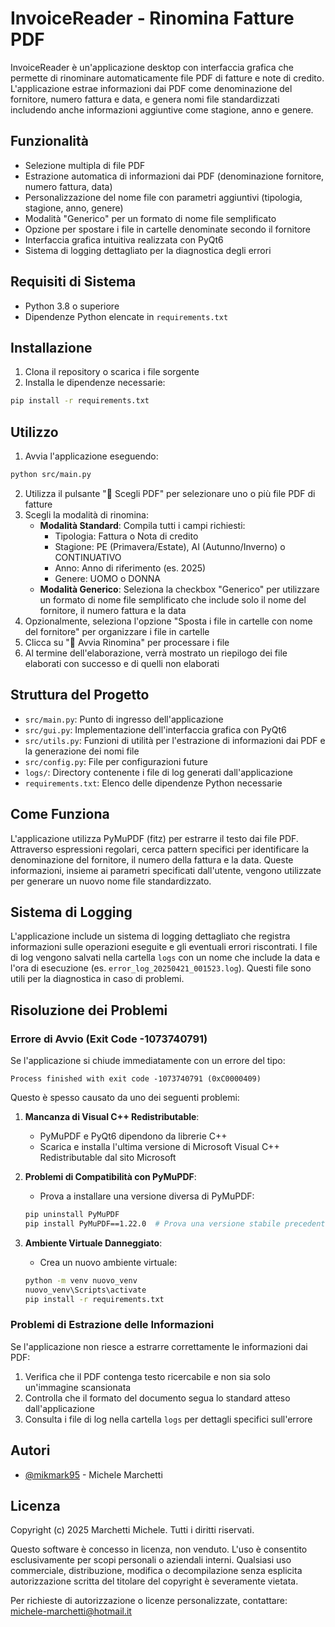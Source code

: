 
# InvoiceReader - Rinomina Fatture PDF

InvoiceReader è un'applicazione desktop con interfaccia grafica che permette di rinominare automaticamente file PDF di fatture e note di credito. L'applicazione estrae informazioni dai PDF come denominazione del fornitore, numero fattura e data, e genera nomi file standardizzati includendo anche informazioni aggiuntive come stagione, anno e genere.

## Funzionalità

- Selezione multipla di file PDF
- Estrazione automatica di informazioni dai PDF (denominazione fornitore, numero fattura, data)
- Personalizzazione del nome file con parametri aggiuntivi (tipologia, stagione, anno, genere)
- Modalità "Generico" per un formato di nome file semplificato
- Opzione per spostare i file in cartelle denominate secondo il fornitore
- Interfaccia grafica intuitiva realizzata con PyQt6
- Sistema di logging dettagliato per la diagnostica degli errori

## Requisiti di Sistema

- Python 3.8 o superiore
- Dipendenze Python elencate in `requirements.txt`

## Installazione

1. Clona il repository o scarica i file sorgente
2. Installa le dipendenze necessarie:

```bash
pip install -r requirements.txt
```

## Utilizzo

1. Avvia l'applicazione eseguendo:

```bash
python src/main.py
```

2. Utilizza il pulsante "📂 Scegli PDF" per selezionare uno o più file PDF di fatture
3. Scegli la modalità di rinomina:
   - **Modalità Standard**: Compila tutti i campi richiesti:
     - Tipologia: Fattura o Nota di credito
     - Stagione: PE (Primavera/Estate), AI (Autunno/Inverno) o CONTINUATIVO
     - Anno: Anno di riferimento (es. 2025)
     - Genere: UOMO o DONNA
   - **Modalità Generico**: Seleziona la checkbox "Generico" per utilizzare un formato di nome file semplificato che include solo il nome del fornitore, il numero fattura e la data
4. Opzionalmente, seleziona l'opzione "Sposta i file in cartelle con nome del fornitore" per organizzare i file in cartelle
5. Clicca su "🚀 Avvia Rinomina" per processare i file
6. Al termine dell'elaborazione, verrà mostrato un riepilogo dei file elaborati con successo e di quelli non elaborati

## Struttura del Progetto

- `src/main.py`: Punto di ingresso dell'applicazione
- `src/gui.py`: Implementazione dell'interfaccia grafica con PyQt6
- `src/utils.py`: Funzioni di utilità per l'estrazione di informazioni dai PDF e la generazione dei nomi file
- `src/config.py`: File per configurazioni future
- `logs/`: Directory contenente i file di log generati dall'applicazione
- `requirements.txt`: Elenco delle dipendenze Python necessarie

## Come Funziona

L'applicazione utilizza PyMuPDF (fitz) per estrarre il testo dai file PDF. Attraverso espressioni regolari, cerca pattern specifici per identificare la denominazione del fornitore, il numero della fattura e la data. Queste informazioni, insieme ai parametri specificati dall'utente, vengono utilizzate per generare un nuovo nome file standardizzato.

## Sistema di Logging

L'applicazione include un sistema di logging dettagliato che registra informazioni sulle operazioni eseguite e gli eventuali errori riscontrati. I file di log vengono salvati nella cartella `logs` con un nome che include la data e l'ora di esecuzione (es. `error_log_20250421_001523.log`). Questi file sono utili per la diagnostica in caso di problemi.

## Risoluzione dei Problemi

### Errore di Avvio (Exit Code -1073740791)

Se l'applicazione si chiude immediatamente con un errore del tipo:
```
Process finished with exit code -1073740791 (0xC0000409)
```

Questo è spesso causato da uno dei seguenti problemi:

1. **Mancanza di Visual C++ Redistributable**:
   - PyMuPDF e PyQt6 dipendono da librerie C++
   - Scarica e installa l'ultima versione di Microsoft Visual C++ Redistributable dal sito Microsoft

2. **Problemi di Compatibilità con PyMuPDF**:
   - Prova a installare una versione diversa di PyMuPDF:
   ```bash
   pip uninstall PyMuPDF
   pip install PyMuPDF==1.22.0  # Prova una versione stabile precedente
   ```

3. **Ambiente Virtuale Danneggiato**:
   - Crea un nuovo ambiente virtuale:
   ```bash
   python -m venv nuovo_venv
   nuovo_venv\Scripts\activate
   pip install -r requirements.txt
   ```

### Problemi di Estrazione delle Informazioni

Se l'applicazione non riesce a estrarre correttamente le informazioni dai PDF:

1. Verifica che il PDF contenga testo ricercabile e non sia solo un'immagine scansionata
2. Controlla che il formato del documento segua lo standard atteso dall'applicazione
3. Consulta i file di log nella cartella `logs` per dettagli specifici sull'errore

## Autori

- [@mikmark95](https://github.com/mikmark95) - Michele Marchetti

## Licenza

Copyright (c) 2025 Marchetti Michele. Tutti i diritti riservati.

Questo software è concesso in licenza, non venduto. L'uso è consentito esclusivamente per scopi personali o aziendali interni. Qualsiasi uso commerciale, distribuzione, modifica o decompilazione senza esplicita autorizzazione scritta del titolare del copyright è severamente vietata.

Per richieste di autorizzazione o licenze personalizzate, contattare: michele-marchetti@hotmail.it

